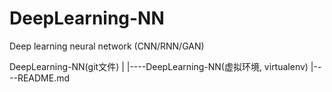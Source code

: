 # DeepLearning-NN
Deep learning neural network (CNN/RNN/GAN)

DeepLearning-NN(git文件)
    |
    |----DeepLearning-NN(虚拟环境, virtualenv)
    |----README.md
